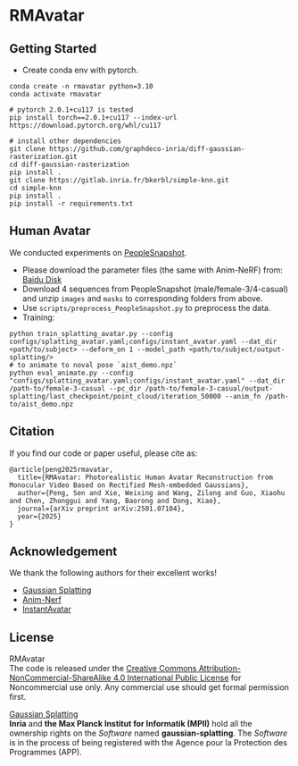 # RMAvatar

## Getting Started
- Create conda env with pytorch.
```
conda create -n rmavatar python=3.10
conda activate rmavatar

# pytorch 2.0.1+cu117 is tested
pip install torch==2.0.1+cu117 --index-url https://download.pytorch.org/whl/cu117

# install other dependencies
git clone https://github.com/graphdeco-inria/diff-gaussian-rasterization.git
cd diff-gaussian-rasterization
pip install .
git clone https://gitlab.inria.fr/bkerbl/simple-knn.git
cd simple-knn
pip install .
pip install -r requirements.txt
```
## Human Avatar
We conducted experiments on [PeopleSnapshot](https://graphics.tu-bs.de/people-snapshot).
- Please download the parameter files (the same with Anim-NeRF) from: [Baidu Disk](https://pan.baidu.com/s/1CSi2iujDb2vd6pWkRaJsTw?pwd=is8s)
- Download 4 sequences from PeopleSnapshot (male/female-3/4-casual) and unzip `images` and `masks` to corresponding folders from above.
- Use `scripts/preprocess_PeopleSnapshot.py` to preprocess the data.
- Training:
```
python train_splatting_avatar.py --config configs/splatting_avatar.yaml;configs/instant_avatar.yaml --dat_dir <path/to/subject> --deform_on 1 --model_path <path/to/subject/output-splatting/> 
# to animate to noval pose `aist_demo.npz`
python eval_animate.py --config "configs/splatting_avatar.yaml;configs/instant_avatar.yaml" --dat_dir /path-to/female-3-casual --pc_dir /path-to/female-3-casual/output-splatting/last_checkpoint/point_cloud/iteration_50000 --anim_fn /path-to/aist_demo.npz
```

## Citation
If you find our code or paper useful, please cite as:
```
@article{peng2025rmavatar,
  title={RMAvatar: Photorealistic Human Avatar Reconstruction from Monocular Video Based on Rectified Mesh-embedded Gaussians},
  author={Peng, Sen and Xie, Weixing and Wang, Zilong and Guo, Xiaohu and Chen, Zhonggui and Yang, Baorong and Dong, Xiao},
  journal={arXiv preprint arXiv:2501.07104},
  year={2025}
}
```

## Acknowledgement
We thank the following authors for their excellent works!
- [Gaussian Splatting](https://github.com/graphdeco-inria/gaussian-splatting)
- [Anim-Nerf](https://github.com/JanaldoChen/Anim-NeRF)
- [InstantAvatar](https://github.com/tijiang13/InstantAvatar)

## License
RMAvatar
<br>
The code is released under the [Creative Commons Attribution-NonCommercial-ShareAlike 4.0 International Public License](https://creativecommons.org/licenses/by-nc-sa/4.0/legalcode) for Noncommercial use only. Any commercial use should get formal permission first.

[Gaussian Splatting](https://github.com/graphdeco-inria/gaussian-splatting/blob/main/LICENSE.md)
<br>
**Inria** and **the Max Planck Institut for Informatik (MPII)** hold all the ownership rights on the *Software* named **gaussian-splatting**. The *Software* is in the process of being registered with the Agence pour la Protection des Programmes (APP).  
